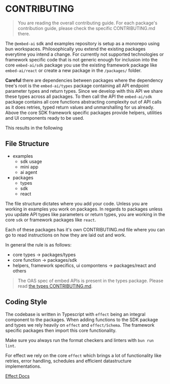 # CONTRIBUTING

> You are reading the overall contributing guide. For each package's contribution guide, please check the specific CONTRIBUTING.md there.

The `@embed-ai` sdk and examples repository is setup as a monorepo using bun workspaces.
Philosophically you extend the existing packages everytime you intend a change.
For currently not supported technologies or framework specific code that is not generic enough
for inclusion into the core `embed-ai/sdk` package you use the existing framework package like
`embed-ai/react` or create a new package in the `/packages/` folder.

**Careful** there are dependencies between packages where the dependency tree's root is the
`embed-ai/types` package containing all API endpoint parameter types and return types.
Since we develop with this API we share these types across all packages. To then call the API
the `embed-ai/sdk` package contains all core functions abstracting complexity out of API calls
as it does retries, typed return values and unmarshalling for us already.
Above the core SDK framework specific packages provide helpers, utilities and UI components ready
to be used.

This results in the following

## File Structure

- examples
    - sdk usage
    - mini app
    - ai agent
- packages
    - types
    - sdk
    - react

The file structure dictates where you add your code. Unless you are working in examples you work on
packages. In regards to packages unless you update API types like parameters or return types, you
are working in the core `sdk` or framework packages like `react`.

Each of these packages has it's own CONTRIBUTING.md file where you can go to read instructions on
how they are laid out and work.

In general the rule is as follows:
- core types -> packages/types
- core function -> packages/sdk
- helpers, framework specifics, ui compontens -> packages/react and others

>The OAS spec of embed APIs is present in the types package. Please read [the types CONTRIBUTING.md](./packages/types/CONTRIBUTING.md).

## Coding Style

The codebase is written in Typescript with `effect` being an integral component to the packages.
When adding functions to the SDK package and types we rely heavily on `effect` and `effect/Schema`.
The framework specific packages then import this core functionality.

Make sure you always run the format checkers and linters with ```bun run lint```.

For effect we rely on the core `effect` which brings a lot of functionality like retries, error handling,
schedules and efficient datastructure implementations.

[Effect Docs](https://effect.website/docs)
